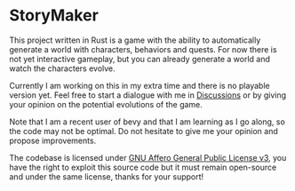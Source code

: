 
# StoryMaker

This project written in Rust is a game with the ability to automatically generate a world with characters, behaviors and quests. For now there is not yet interactive gameplay, but you can already generate a world and watch the characters evolve.

Currently I am working on this in my extra time and there is no playable version yet. Feel free to start a dialogue with me in [Discussions](https://github.com/n4zim/storymaker/discussions) or by giving your opinion on the potential evolutions of the game.

Note that I am a recent user of bevy and that I am learning as I go along, so the code may not be optimal. Do not hesitate to give me your opinion and propose improvements.

The codebase is licensed under [GNU Affero General Public License v3](/COPYING), you have the right to exploit this source code but it must remain open-source and under the same license, thanks for your support!
